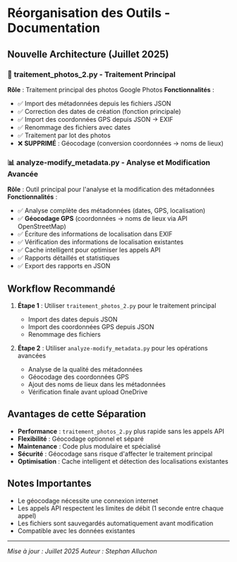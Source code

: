 # Réorganisation des Outils - Documentation

## Nouvelle Architecture (Juillet 2025)

### 🔄 **traitement_photos_2.py** - Traitement Principal
**Rôle** : Traitement principal des photos Google Photos
**Fonctionnalités** :
- ✅ Import des métadonnées depuis les fichiers JSON
- ✅ Correction des dates de création (fonction principale)
- ✅ Import des coordonnées GPS depuis JSON → EXIF
- ✅ Renommage des fichiers avec dates
- ✅ Traitement par lot des photos
- ❌ **SUPPRIMÉ** : Géocodage (conversion coordonnées → noms de lieux)

### 📊 **analyze-modify_metadata.py** - Analyse et Modification Avancée
**Rôle** : Outil principal pour l'analyse et la modification des métadonnées
**Fonctionnalités** :
- ✅ Analyse complète des métadonnées (dates, GPS, localisation)
- ✅ **Géocodage GPS** (coordonnées → noms de lieux via API OpenStreetMap)
- ✅ Écriture des informations de localisation dans EXIF
- ✅ Vérification des informations de localisation existantes
- ✅ Cache intelligent pour optimiser les appels API
- ✅ Rapports détaillés et statistiques
- ✅ Export des rapports en JSON

## Workflow Recommandé

1. **Étape 1** : Utiliser `traitement_photos_2.py` pour le traitement principal
   - Import des dates depuis JSON
   - Import des coordonnées GPS depuis JSON
   - Renommage des fichiers

2. **Étape 2** : Utiliser `analyze-modify_metadata.py` pour les opérations avancées
   - Analyse de la qualité des métadonnées
   - Géocodage des coordonnées GPS
   - Ajout des noms de lieux dans les métadonnées
   - Vérification finale avant upload OneDrive

## Avantages de cette Séparation

- **Performance** : `traitement_photos_2.py` plus rapide sans les appels API
- **Flexibilité** : Géocodage optionnel et séparé
- **Maintenance** : Code plus modulaire et spécialisé
- **Sécurité** : Géocodage sans risque d'affecter le traitement principal
- **Optimisation** : Cache intelligent et détection des localisations existantes

## Notes Importantes

- Le géocodage nécessite une connexion internet
- Les appels API respectent les limites de débit (1 seconde entre chaque appel)
- Les fichiers sont sauvegardés automatiquement avant modification
- Compatible avec les données existantes

---
*Mise à jour : Juillet 2025*
*Auteur : Stephan Alluchon*
